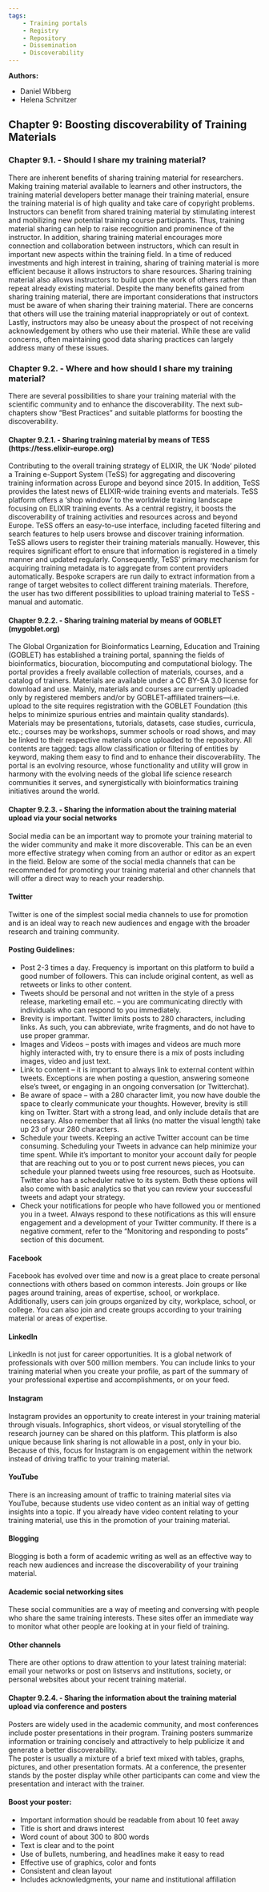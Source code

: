 ```yaml
---
tags:
    - Training portals
    - Registry
    - Repository
    - Dissemination
    - Discoverability
---
```


**Authors:**

- Daniel Wibberg
- Helena Schnitzer
 
 <h2>Chapter 9: Boosting discoverability of Training Materials</h2>

 <h3>Chapter 9.1. - Should I share my training material?</h3>
 There are inherent benefits of sharing training material for researchers. Making training material available to learners and other instructors, the training material developers better manage their training material, ensure the training material is of high quality and take care of copyright problems. Instructors can benefit from shared training material by stimulating interest and mobilizing new potential training course participants. Thus, training material sharing can help to raise recognition and prominence of the instructor.
 In addition, sharing training material encourages more connection and collaboration between instructors, which can result in important new aspects within the training field. In a time of reduced investments and high interest in training, sharing of training  material is more efficient because it allows instructors to share resources. Sharing training material also allows instructors to build upon the work of others rather than repeat already existing material.
 Despite the many benefits gained from sharing training material, there are important considerations that instructors must be aware of when sharing their training material. There are concerns that others will use the training material inappropriately or out of context. Lastly, instructors may also be uneasy about the prospect of not receiving acknowledgement by others who use their material. While these are valid concerns, often maintaining good data sharing practices can largely address many of these issues.

 <h3>Chapter 9.2. - Where and how should I share my training material?</h3>
 There are several possibilities to share your training material with the scientific community and to enhance the discoverability. The next sub-chapters show “Best Practices” and suitable platforms for boosting the discoverability.  

 <h4>Chapter 9.2.1. - Sharing training material by means of TESS (https://tess.elixir-europe.org)</h4>
 Contributing to the overall training strategy of ELIXIR, the UK ‘Node’ piloted a Training e-Support System (TeSS) for aggregating and discovering training information across Europe and beyond since 2015. In addition, TeSS provides the latest news of ELIXIR-wide training events and materials. TeSS platform offers a ‘shop window’ to the worldwide training landscape focusing on ELIXIR training events. As a central registry, it boosts the discoverability of training activities and resources across and beyond Europe. TeSS offers an easy-to-use interface, including faceted filtering and search features to help users browse and discover training information. TeSS allows users to register their training materials manually. However, this requires significant effort to ensure that information is registered in a timely manner and updated regularly. Consequently, TeSS’ primary mechanism for acquiring training metadata is to aggregate from content providers automatically. Bespoke scrapers are run daily to extract information from a range of target websites to collect different training materials. Therefore, the user has two different possibilities to upload training material to TeSS - manual and automatic.

 <h4>Chapter 9.2.2. - Sharing training material by means of GOBLET (mygoblet.org)</h4>
 The Global Organization for Bioinformatics Learning, Education and Training (GOBLET) has established a training portal, spanning the fields of bioinformatics, biocuration, biocomputing and computational biology. The portal provides a freely available collection of materials, courses, and a catalog of trainers. Materials are available under a CC BY-SA 3.0 license for download and use. Mainly, materials and courses are currently uploaded only by registered members and/or by GOBLET-affiliated trainers—i.e. upload to the site requires registration with the GOBLET Foundation (this helps to minimize spurious entries and maintain quality standards). Materials may be presentations, tutorials, datasets, case studies, curricula, etc.; courses may be workshops, summer schools or road shows, and may be linked to their respective materials once uploaded to the repository. All contents are tagged: tags allow classification or filtering of entities by keyword, making them easy to find and to enhance their discoverability. The portal is an evolving resource, whose functionality and utility will grow in harmony with the evolving needs of the global life science research communities it serves, and synergistically with bioinformatics training initiatives around the world.


 <h4>Chapter 9.2.3. - Sharing the information about the training material upload via your social networks</h4>
 Social media can be an important way to promote your training material to the wider community and make it more discoverable. This can be an even more effective strategy when coming from an author or editor as an expert in the field. Below are some of the social media channels that can be recommended for promoting your training material and other channels that will offer a direct way to reach your readership.
 <h4>Twitter</h4>
 Twitter is one of the simplest social media channels to use for promotion and is an ideal way to reach new audiences and engage with the broader research and training community.
 <h4>Posting Guidelines:</h4>
 <ul>
 <li>Post 2-3 times a day. Frequency is important on this platform to build a good number of followers. This can include original content, as well as retweets or links to other content.</li>
 <li>Tweets should be personal and not written in the style of a press release, marketing email etc. – you are communicating directly with individuals who can respond to you immediately.</li>
 <li>Brevity is important. Twitter limits posts to 280 characters, including links. As such, you can abbreviate, write fragments, and do not have to use proper grammar.</li>
 <li>Images and Videos – posts with images and videos are much more highly interacted with, try to ensure there is a mix of posts including images, video and just text.</li>
 <li>Link to content – it is important to always link to external content within tweets. Exceptions are when posting a question, answering someone else’s tweet, or engaging in an ongoing conversation (or Twitterchat).</li>
 <li>Be aware of space – with a 280 character limit, you now have double the space to clearly communicate your thoughts. However, brevity is still king on Twitter. Start with a strong lead, and only include details that are necessary. Also remember that all links (no matter the visual length) take up 23 of your 280 characters. </li>
 <li>Schedule your tweets. Keeping an active Twitter account can be time consuming. Scheduling your Tweets in advance can help minimize your time spent. While it’s important to monitor your account daily for people that are reaching out to you or to post current news pieces, you can schedule your planned tweets using free resources, such as Hootsuite. Twitter also has a scheduler native to its system. Both these options will also come with basic analytics so that you can review your successful tweets and adapt your strategy.</li>
 <li>Check your notifications for people who have followed you or mentioned you in a tweet. Always respond to these notifications as this will ensure engagement and a development of your Twitter community. If there is a negative comment, refer to the “Monitoring and responding to posts” section of this document.</li>
 </ul>
 <h4>Facebook</h4>
 Facebook has evolved over time and now is a great place to create personal connections with others based on common interests. Join groups or like pages around training, areas of expertise, school, or workplace. Additionally, users can join groups organized by city, workplace, school, or college. You can also join and create groups according to your training material or areas of expertise.
 <h4>LinkedIn</h4>
 LinkedIn is not just for career opportunities. It is a global network of professionals with over 500 million members. You can include links to your training material when you create your profile, as part of the summary of your professional expertise and accomplishments, or on your feed.
 <h4>Instagram</h4>
 Instagram provides an opportunity to create interest in your training material through visuals. Infographics, short videos, or visual storytelling of the research journey can be shared on this platform. This platform is also unique because link sharing is not allowable in a post, only in your bio. Because of this, focus for Instagram is on engagement within the network instead of driving traffic to your training material.
 <h4>YouTube</h4>
 There is an increasing amount of traffic to training material sites via YouTube, because students use video content as an initial way of getting insights into a topic. If you already have video content relating to your training material, use this in the promotion of your training material.
 <h4>Blogging</h4>
 Blogging is both a form of academic writing as well as an effective way to reach new audiences and increase the discoverability of your training material. 
 <h4>Academic social networking sites</h4>
 These social communities are a way of meeting and conversing with people who share the same training interests. These sites offer an immediate way to monitor what other people are looking at in your field of training.
 <h4>Other channels</h4>
 There are other options to draw attention to your latest training material: email your networks or post on listservs and institutions, society, or personal websites about your recent training material.

 <h4>Chapter 9.2.4. - Sharing the information about the training material upload via conference and posters</h4>

 Posters are widely used in the academic community, and most conferences include poster presentations in their program. Training posters summarize information or training concisely and attractively to help publicize it and generate a better discoverability.  
 The poster is usually a mixture of a brief text mixed with tables, graphs, pictures, and other presentation formats. At a conference, the presenter stands by the poster display while other participants can come and view the presentation and interact with the trainer. 
 <h4>Boost your poster:</h4>
 <ul>
 <li>Important information should be readable from about 10 feet away</li>
 <li>Title is short and draws interest</li>
 <li>Word count of about 300 to 800 words</li>
 <li>Text is clear and to the point</li>
 <li>Use of bullets, numbering, and headlines make it easy to read</li>
 <li>Effective use of graphics, color and fonts</li>
 <li>Consistent and clean layout</li>
 <li>Includes acknowledgments, your name and institutional affiliation</li>
